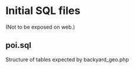 # Initial SQL files

(Not to be exposed on web.)

## poi.sql

Structure of tables expected by backyard_geo.php
